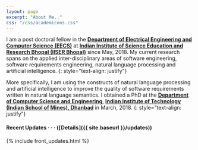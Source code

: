 ```yaml
---
layout: page
excerpt: "About Me.."
css: "/css/academicons.css"
---
```


I am a post doctoral fellow in the **[Department of Electrical Engineering and Computer Science (EECS)](https://eecs.iiserb.ac.in/)** at **[Indian Institute of Science Education and Research Bhopal (IISER Bhopal)](https://www.iiserb.ac.in/)** since May, 2018. My current research spans on the applied inter-disciplinary areas of software engineering, software requirements engineering, natural language processing and artificial intelligence. 
{: style="text-align: justify"}

More specifically, I am using the constructs of natural language processing and artificial intelligence to improve the quality of software requirements written in natural language semantics. I obtained a PhD at the **[Department of Computer Science and Engineering](https://www.iitism.ac.in/index.php/Departments/dept_cse)**, **[Indian Institute of Technology (Indian School of Mines), Dhanbad](https://www.iitism.ac.in/)** in March, 2018. 
{: style="text-align: justify"}


<div class='pure-u-1 pure-u-md-11-24 bot-right' markdown='1'>

#### <i class='far fa-fw fa-sm fa-clock'></i> Recent Updates *&middot; &middot; &middot;* ([&#x200a;Details&#x200a;]({{ site.baseurl }}/updates))

{% include front_updates.html %}

</div>
</div>

[BOS17 - Amazon]:        abcvghh






